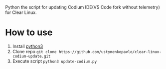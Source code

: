 Python the script for updating Codium IDE(VS Code fork without telemetry) for Clear Linux.

# How to use

1. Install [python3](https://clearlinux.org/software/bundle/python-basic)
2. Clone repo `git clone https://github.com/ustymenkopavlo/clear-linux-codium-update.git`
3. Execute script `python3 update-codium.py`
